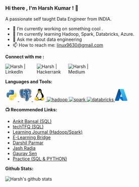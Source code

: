 ### Hi there , I'm Harsh Kumar ! 👋

A passionate self taught Data Engineer from INDIA.

- 🔭 I’m currently working on something cool .
- 🌱 I’m currently learning Hadoop, Spark, Databricks, Azure.
- 💬 Ask me about data engineering
- 📫 How to reach me: linux9630@gmail.com

**Connect with me :**

<a href="https://www.linkedin.com/in/harsh-kumar-472393121/" target="_blank">
  <img align="left" alt="Harsh | LinkedIn" width="100px"  src="https://img.shields.io/badge/LinkedIn-0077B5?style=for-the-badge&logo=linkedin&logoColor=white" />
</a>

<a href="https://www.hackerrank.com/h369kr" target="_blank">
  <img align="left" alt="Harsh | Hackerrank" width="100px" src="https://img.shields.io/badge/-Hackerrank-2EC866?style=for-the-badge&logo=HackerRank&logoColor=white" />
</a>

<a href="https://medium.com/@h369kr" target="_blank">
  <img align="left" alt="Harsh | Medium" width="100px" src="https://img.shields.io/badge/Medium-12100E?style=for-the-badge&logo=medium&logoColor=white" />
</a>

<br>
<br>

<!--
- 👯 I’m looking to collaborate on ...
- 🤔 I’m looking for help with ...
- 😄 Pronouns: Laserarjun
- ⚡ Fun fact: ...
-->

**Languages and Tools:**

<p align="left">
  <a href="https://www.python.org/" target="_blank"> <img src="https://raw.githubusercontent.com/devicons/devicon/master/icons/python/python-original.svg" alt="python" width="40" height="40"/> </a>
  <a href="https://www.postgresql.org/" target="_blank"> <img src="https://raw.githubusercontent.com/devicons/devicon/master/icons/postgresql/postgresql-original.svg" alt="postgresql" width="40" height="40"/> </a>
  <a href="https://www.linux.org/" target="_blank"> <img src="https://raw.githubusercontent.com/devicons/devicon/master/icons/linux/linux-original.svg" alt="linux" width="40" height="40"/> </a>
  <a href="https://hadoop.apache.org/" target="_blank"> <img src="https://hadoop.apache.org/elephant.png" alt="hadoop" width="40" height="40"/> </a>
  <a href="https://spark.apache.org/" target="_blank"> <img src="https://www.dataversity.net/wp-content/uploads/2015/06/spark-logo.png" alt="spark" width="40" height="40"/> </a>
  <a href="https://www.databricks.com/" target="_blank"> <img src="https://www.databricks.com/en-website-assets/static/e6b356d9819308e5133bac62bb1e81ff/db-logo-stacked-white-desktop.svg" alt="databricks" width="40" height="40"/> </a>
  <a href="https://azure.microsoft.com/en-in/" target="_blank"> <img src="https://raw.githubusercontent.com/devicons/devicon/master/icons/azure/azure-original.svg" alt="azure" width="40" height="40"/> </a>
</p>

**📺 Recommended Links:**

<!-- LINKS:START -->
- [Ankit Bansal (SQL)](https://www.youtube.com/@ankitbansal6)
- [techTFQ (SQL)](https://www.youtube.com/@techTFQ)
- [Learning Journal (Hadoop/Spark)](https://www.youtube.com/@ScholarNest)
- [E-Learning Bridge](https://www.youtube.com/@shashank_mishra)
- [Darshil Parmar](https://www.youtube.com/@DarshilParmar)
- [Jash Radia](https://www.youtube.com/@JashRadia)
- [Gaurav Sen](https://www.youtube.com/@gkcs)
- [Practice (SQL & PYTHON)](https://www.hackerrank.com/)
<!-- LINKS:END -->


**Github Stats:**

  <img align="center" src="https://github-readme-stats.vercel.app/api?username=h369kr&show_icons=true&include_all_commits=true&theme=dark" alt="Harsh's github stats" />
  
